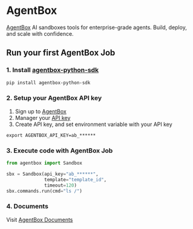 # AgentBox

[AgentBox](https://agentbox.cloud) AI sandboxes tools for enterprise-grade agents. Build, deploy, and scale with confidence.

## Run your first AgentBox Job

### 1. Install [agentbox-python-sdk](https://pypi.org/project/agentbox-python-sdk/)

```bash
pip install agentbox-python-sdk
```

### 2. Setup your AgentBox API key

1. Sign up to [AgentBox](https://agentbox.cloud)
2. Manager your [API key](https://agentbox.cloud/home/api-keys)
3. Create API key, and set environment variable with your API key

```
export AGENTBOX_API_KEY=ab_******
```

### 3. Execute code with AgentBox Job

```python
from agentbox import Sandbox

sbx = Sandbox(api_key="ab_******",
              template="template_id",
              timeout=120)
sbx.commands.run(cmd="ls /")
```

### 4. Documents

Visit [AgentBox Documents](https://agentbox.cloud/docs)
